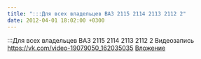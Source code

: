 ```yaml
---
title: ":::Для всех владельцев ВАЗ 2115 2114 2113 2112 2"
date: 2012-04-01 18:02:00 +0300
---
```


:::Для всех владельцев ВАЗ 2115 2114 2113 2112 2
Видеозапись
<a class="vk-attach" href="https://vk.com/video-19079050_162035035">https://vk.com/video-19079050_162035035</a>
<a class="vk-attach" href="https://vk.com/video-19079050_162035035">Вложение</a>
